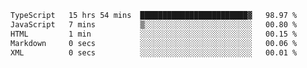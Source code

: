 <!--START_SECTION:waka-->

```txt
TypeScript   15 hrs 54 mins  ████████████████████████▓   98.97 %
JavaScript   7 mins          ▒░░░░░░░░░░░░░░░░░░░░░░░░   00.80 %
HTML         1 min           ░░░░░░░░░░░░░░░░░░░░░░░░░   00.15 %
Markdown     0 secs          ░░░░░░░░░░░░░░░░░░░░░░░░░   00.06 %
XML          0 secs          ░░░░░░░░░░░░░░░░░░░░░░░░░   00.01 %
```

<!--END_SECTION:waka-->
